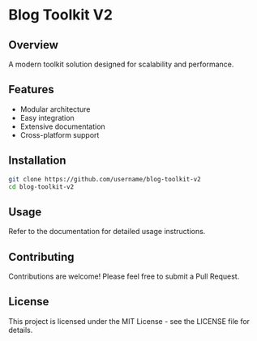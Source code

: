 # Blog Toolkit V2

## Overview
A modern toolkit solution designed for scalability and performance.

## Features
- Modular architecture
- Easy integration
- Extensive documentation
- Cross-platform support

## Installation
```bash
git clone https://github.com/username/blog-toolkit-v2
cd blog-toolkit-v2
```

## Usage
Refer to the documentation for detailed usage instructions.

## Contributing
Contributions are welcome! Please feel free to submit a Pull Request.

## License
This project is licensed under the MIT License - see the LICENSE file for details.